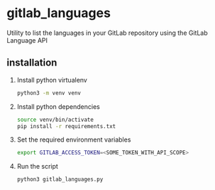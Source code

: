 # gitlab_languages

Utility to list the languages in your GitLab repository
using the GitLab Language API

## installation

1. Install python virtualenv

    ```bash
    python3 -m venv venv
    ```

2. Install python dependencies

    ```bash
    source venv/bin/activate
    pip install -r requirements.txt
    ```

3. Set the required environment variables
    ```bash
    export GITLAB_ACCESS_TOKEN=<SOME_TOKEN_WITH_API_SCOPE>
    ```

3. Run the script

    ```bash
    python3 gitlab_languages.py
    ```
 
